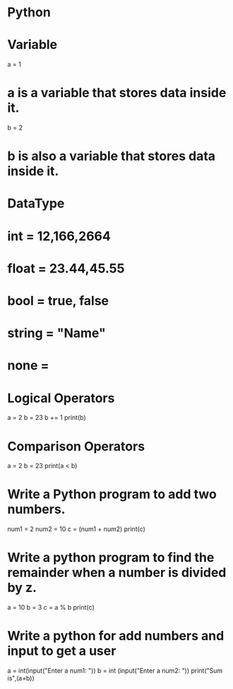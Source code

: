 # Python
# Variable
a = 1
# a is a variable that stores data inside it.
b = 2
# b is also a variable that stores data inside it.
# DataType
#  int = 12,166,2664
#  float = 23.44,45.55
#  bool = true, false
#  string = "Name"
#  none =
# Logical Operators
a = 2
b = 23
b += 1
print(b)
# Comparison Operators
a = 2
b = 23
print(a < b)
# Write a Python program to add two numbers.
num1 = 2
num2 = 10
c = (num1 + num2)
print(c)
# Write a python program to find the remainder when a number is divided by z.
a = 10
b = 3
c = a % b
print(c)
# Write a python for add numbers and input to get a user
a = int(input("Enter a num1: "))
b = int (input("Enter a num2: "))
print("Sum is",(a+b))
